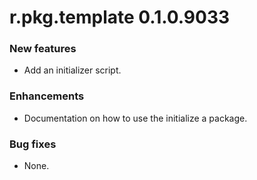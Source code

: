 # r.pkg.template 0.1.0.9033
### New features
* Add an initializer script.
### Enhancements
* Documentation on how to use the initialize a package.
### Bug fixes
* None.
